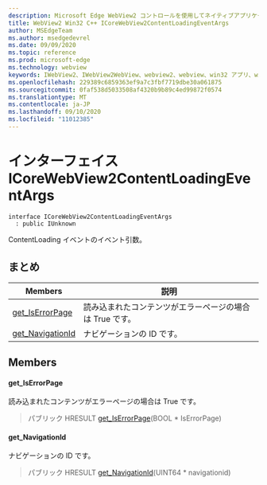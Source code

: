 ```yaml
---
description: Microsoft Edge WebView2 コントロールを使用してネイティブアプリケーションに web 技術 (HTML、CSS、JavaScript) を埋め込む
title: WebView2 Win32 C++ ICoreWebView2ContentLoadingEventArgs
author: MSEdgeTeam
ms.author: msedgedevrel
ms.date: 09/09/2020
ms.topic: reference
ms.prod: microsoft-edge
ms.technology: webview
keywords: IWebView2、IWebView2WebView、webview2、webview、win32 アプリ、win32、edge、ICoreWebView2、ICoreWebView2Controller、browser control、edge html、ICoreWebView2ContentLoadingEventArgs
ms.openlocfilehash: 229389c6859363ef9a7c3fbf7719dbe30a061875
ms.sourcegitcommit: 0faf538d5033508af4320b9b89c4ed99872f0574
ms.translationtype: MT
ms.contentlocale: ja-JP
ms.lasthandoff: 09/10/2020
ms.locfileid: "11012385"
---
```

# インターフェイス ICoreWebView2ContentLoadingEventArgs 

```
interface ICoreWebView2ContentLoadingEventArgs
  : public IUnknown
```

ContentLoading イベントのイベント引数。

## まとめ

 Members                        | 説明
--------------------------------|---------------------------------------------
[get_IsErrorPage](#get_iserrorpage) | 読み込まれたコンテンツがエラーページの場合は True です。
[get_NavigationId](#get_navigationid) | ナビゲーションの ID です。

## Members

#### get_IsErrorPage 

読み込まれたコンテンツがエラーページの場合は True です。

> パブリック HRESULT [get_IsErrorPage](#get_iserrorpage)(BOOL * IsErrorPage)

#### get_NavigationId 

ナビゲーションの ID です。

> パブリック HRESULT [get_NavigationId](#get_navigationid)(UINT64 * navigationid)

